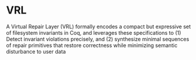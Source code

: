 # VRL
A Virtual Repair Layer (VRL) formally encodes a compact but expressive set of filesystem invariants in Coq, and leverages these specifications to (1) Detect invariant violations precisely, and (2) synthesize minimal sequences of repair primitives that restore correctness while minimizing semantic disturbance to user data

